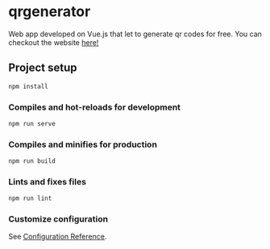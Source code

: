 # qrgenerator

Web app developed on Vue.js that let to generate qr codes for free.
You can checkout the website [here!](https://rohaquinlop.github.io/qrgenerator/)

## Project setup

```bash
npm install
```

### Compiles and hot-reloads for development

```bash
npm run serve
```

### Compiles and minifies for production

```bash
npm run build
```

### Lints and fixes files

```bash
npm run lint
```

### Customize configuration

See [Configuration Reference](https://cli.vuejs.org/config/).
